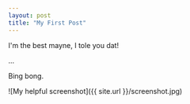 ```yaml
---
layout: post
title: "My First Post"
---
```


I'm the best mayne, I tole you dat!

...

Bing bong.

![My helpful screenshot]({{ site.url }}/screenshot.jpg)
